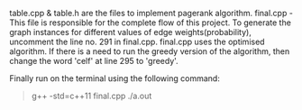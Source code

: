 table.cpp & table.h are the files to implement pagerank algorithm.
final.cpp - This file is responsible for the complete flow of this project.
To generate the graph instances for different values of edge weights(probability), uncomment the line no. 291 in final.cpp.
final.cpp uses the optimised algorithm. If there is a need to run the greedy version of the algorithm, then change the word 'celf' at line 295 to 'greedy'.

Finally run on the terminal using the following command:
> g++  -std=c++11 final.cpp
> ./a.out    
